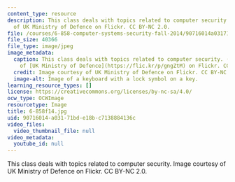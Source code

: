 ```yaml
---
content_type: resource
description: This class deals with topics related to computer security. Image courtesy
  of UK Ministry of Defence on Flickr. CC BY-NC 2.0.
file: /courses/6-858-computer-systems-security-fall-2014/90716014a03171bde18bc7138884136c_6-858f14.jpg
file_size: 40366
file_type: image/jpeg
image_metadata:
  caption: This class deals with topics related to computer security. (Image courtesy
    of [UK Ministry of Defence](https://flic.kr/p/gngZtM) on Flickr. CC BY-NC 2.0.)
  credit: Image courtesy of UK Ministry of Defence on Flickr. CC BY-NC 2.0.
  image-alt: Image of a keyboard with a lock symbol on a key.
learning_resource_types: []
license: https://creativecommons.org/licenses/by-nc-sa/4.0/
ocw_type: OCWImage
resourcetype: Image
title: 6-858f14.jpg
uid: 90716014-a031-71bd-e18b-c7138884136c
video_files:
  video_thumbnail_file: null
video_metadata:
  youtube_id: null
---
```

This class deals with topics related to computer security. Image courtesy of UK Ministry of Defence on Flickr. CC BY-NC 2.0.